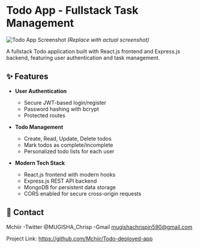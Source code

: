 # Todo App - Fullstack Task Management

![Todo App Screenshot](https://via.placeholder.com/800x500.png?text=Todo+App+Screenshot) 
*(Replace with actual screenshot)*

A fullstack Todo application built with React.js frontend and Express.js backend, featuring user authentication and task management.

## ✨ Features

- **User Authentication**
  - Secure JWT-based login/register
  - Password hashing with bcrypt
  - Protected routes

- **Todo Management**
  - Create, Read, Update, Delete todos
  - Mark todos as complete/incomplete
  - Personalized todo lists for each user

- **Modern Tech Stack**
  - React.js frontend with modern hooks
  - Express.js REST API backend
  - MongoDB for persistent data storage
  - CORS enabled for secure cross-origin requests

## 📧 Contact

Mchiir -Twitter @MUGISHA_Chrisp -Gmail mugishachrispin590@gmail.com

Project Link: https://github.com/Mchiir/Todo-deployed-app
